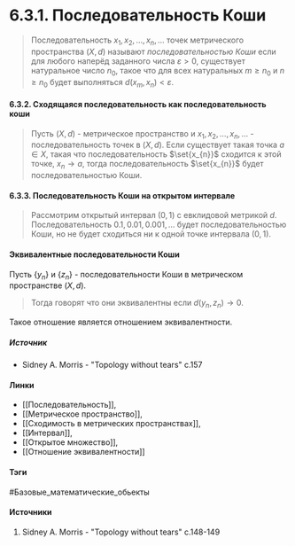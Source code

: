 # 6.3.1. Последовательность Коши
>Последовательность $x_{1},x_{2},\dots,x_{n},\dots$ точек метрического пространства $(X,d)$ называют *последовательностью Коши* если для любого наперёд заданного числа $\varepsilon>0$, существует натуральное число $n_{0}$, такое что для всех натуральных $m\ge n_{0}$ и $n\ge n_{0}$ будет выполняться $d(x_{m},x_{n})<\varepsilon$.
#### 6.3.2. Сходящаяся последовательность как последовательность коши
>Пусть $(X,d)$ - метрическое пространство и $x_{1},x_{2},\dots,x_{n},\dots$ - последовательность точек в $(X,d)$. Если существует такая точка $a\in X$, такая что последовательность $\set{x_{n}}$ сходится к этой точке, $x_{n}\to a$, тогда последовательность $\set{x_{n}}$ будет последовательностью Коши.
#### 6.3.3. Последовательность Коши на открытом интервале
>Рассмотрим открытый интервал $(0,1)$ с евклидовой метрикой $d$. Последовательность $0.1,0.01,0.001,\dots$ будет последовательностью Коши, но не будет сходиться ни к одной точке интервала $(0,1)$.

#### Эквивалентные последовательности Коши
Пусть $\{y_{n}\}$ и $\{z_{n}\}$ - последовательности Коши в метрическом пространстве $(X,d)$. 
>Тогда говорят что они эквивалентны если $d(y_{n},z_{n})\to0$. 

Такое отношение является отношением эквивалентности.
##### Источник
 - Sidney A. Morris - "Topology without tears" c.157
#### Линки
- [[Последовательность]],
- [[Метрическое пространство]],
- [[Сходимость в метрических пространствах]],
- [[Интервал]],
- [[Открытое множество]],
- [[Отношение эквивалентности]]
#### Тэги
 #Базовые_математические_обьекты 
#### Источники
 1. Sidney A. Morris - "Topology without tears" c.148-149